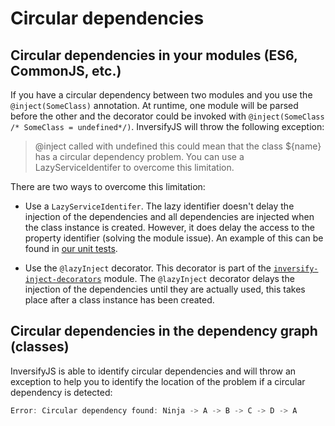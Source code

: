 # Circular dependencies

## Circular dependencies in your modules (ES6, CommonJS, etc.)

If you have a circular dependency between two modules and you use the `@inject(SomeClass)` annotation. At runtime, one module will be parsed before the other and the decorator could be invoked with `@inject(SomeClass /* SomeClass = undefined*/)`. InversifyJS will throw the following exception:

> @inject called with undefined this could mean that the class ${name} has a circular dependency problem. You can use a LazyServiceIdentifer to overcome this limitation.

There are two ways to overcome this limitation:

- Use a `LazyServiceIdentifer`. The lazy identifier doesn't delay the injection of the dependencies and all dependencies are injected when the class instance is created. However, it does delay the access to the property identifier (solving the module issue). An example of this can be found in [our unit tests](https://github.com/krzkaczor/InversifyJS/blob/a53bf2cbee65803b197998c1df496c3be84731d9/test/inversify.test.ts#L236-L300).

- Use the `@lazyInject` decorator. This decorator is part of the [`inversify-inject-decorators`](https://github.com/inversify/inversify-inject-decorators) module. The `@lazyInject` decorator delays the injection of the dependencies until they are actually used, this takes place after a class instance has been created.

## Circular dependencies in the dependency graph (classes)

InversifyJS is able to identify circular dependencies and will throw an exception to help you to identify the location of the problem if a circular dependency is detected:

```ts
Error: Circular dependency found: Ninja -> A -> B -> C -> D -> A
```


